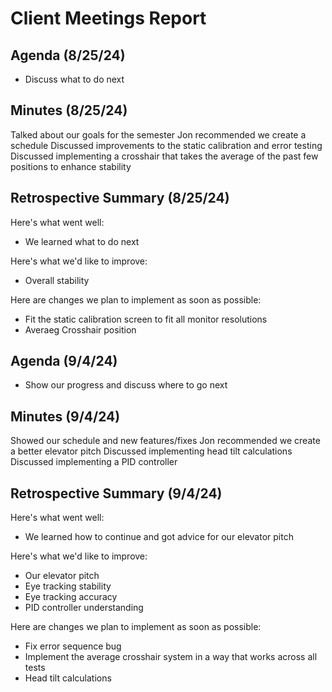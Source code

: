 # Client Meetings Report

## Agenda (8/25/24)
 * Discuss what to do next

## Minutes (8/25/24)
Talked about our goals for the semester
Jon recommended we create a schedule
Discussed improvements to the static calibration and error testing
Discussed implementing a crosshair that takes the average of the past few positions to enhance stability

## Retrospective Summary (8/25/24)
Here's what went well:
  * We learned what to do next

Here's what we'd like to improve:
   * Overall stability
  
Here are changes we plan to implement as soon as possible:
   * Fit the static calibration screen to fit all monitor resolutions
   * Averaeg Crosshair position

## Agenda (9/4/24)
 * Show our progress and discuss where to go next

## Minutes (9/4/24)
Showed our schedule and new features/fixes
Jon recommended we create a better elevator pitch
Discussed implementing head tilt calculations
Discussed implementing a PID controller

## Retrospective Summary (9/4/24)
Here's what went well:
  * We learned how to continue and got advice for our elevator pitch

Here's what we'd like to improve:
   * Our elevator pitch
   * Eye tracking stability
   * Eye tracking accuracy
   * PID controller understanding
  
Here are changes we plan to implement as soon as possible:
   * Fix error sequence bug
   * Implement the average crosshair system in a way that works across all tests
   * Head tilt calculations